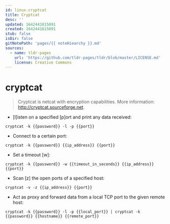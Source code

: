 ```yaml
---
id: linux.cryptcat
title: Cryptcat
desc: ''
updated: 1642441815091
created: 1642441815091
stub: false
isDir: false
gitNotePath: 'pages/{{ noteHiearchy }}.md'
sources:
  - name: tldr-pages
    url: 'https://github.com/tldr-pages/tldr/blob/master/LICENSE.md'
    license: Creative Commons
---
```

# cryptcat

> Cryptcat is netcat with encryption capabilities.
> More information: <http://cryptcat.sourceforge.net>.

- [l]isten on a specified [p]ort and print any data received:

`cryptcat -k {{password}} -l -p {{port}}`

- Connect to a certain port:

`cryptcat -k {{password}} {{ip_address}} {{port}}`

- Set a timeout [w]&#x3A;

`cryptcat -k {{password}} -w {{timeout_in_seconds}} {{ip_address}} {{port}}`

- Scan [z] the open ports of a specified host:

`cryptcat -v -z {{ip_address}} {{port}}`

- Act as proxy and forward data from a local TCP port to the given remote host:

`cryptcat -k {{password}} -l -p {{local_port}} | cryptcat -k {{password}} {{hostname}} {{remote_port}}`

